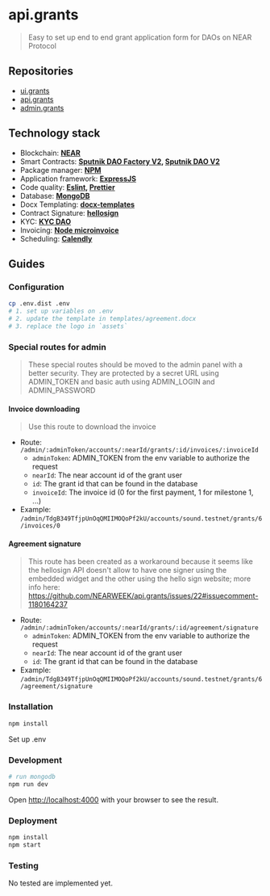 # api.grants

> Easy to set up end to end grant application form for DAOs on NEAR Protocol

## Repositories

- [ui.grants](https://github.com/NEARWEEK/ui.grants)
- [api.grants](https://github.com/NEARWEEK/api.grants)
- [admin.grants](https://github.com/NEARWEEK/admin.grants)

## Technology stack

- Blockchain: **[NEAR](https://near.org/)**
- Smart Contracts: **[Sputnik DAO Factory V2](https://github.com/near-daos/sputnik-dao-contract/tree/main/sputnikdao-factory2), [Sputnik DAO V2](https://github.com/near-daos/sputnik-dao-contract/tree/main/sputnikdao2)**
- Package manager: **[NPM](https://www.npmjs.com/)**
- Application framework: **[ExpressJS](https://expressjs.com/)**
- Code quality: **[Eslint](https://eslint.org/), [Prettier](https://prettier.io/)**
- Database: **[MongoDB](https://www.mongodb.com/)**
- Docx Templating: **[docx-templates](https://github.com/guigrpa/docx-templates)**
- Contract Signature: **[hellosign](https://github.com/HelloFax/hellosign-nodejs-sdk)**
- KYC: **[KYC DAO](https://github.com/kycdao)**
- Invoicing: **[Node microinvoice](https://github.com/baptistejamin/node-microinvoice)**
- Scheduling: **[Calendly](https://developer.calendly.com/)**

## Guides

### Configuration

```bash
cp .env.dist .env
# 1. set up variables on .env
# 2. update the template in templates/agreement.docx
# 3. replace the logo in `assets`
```

### Special routes for admin

> These special routes should be moved to the admin panel with a better security. They are protected by a secret URL using ADMIN_TOKEN and basic auth using ADMIN_LOGIN and ADMIN_PASSWORD

#### Invoice downloading

> Use this route to download the invoice

- Route: `/admin/:adminToken/accounts/:nearId/grants/:id/invoices/:invoiceId`
  - `adminToken`: ADMIN_TOKEN from the env variable to authorize the request
  - `nearId`: The near account id of the grant user
  - `id`: The grant id that can be found in the database
  - `invoiceId`: The invoice id (0 for the first payment, 1 for milestone 1, ...)
- Example: `/admin/TdgB349TfjpUnOqQMIIMOQoPf2kU/accounts/sound.testnet/grants/6/invoices/0`

#### Agreement signature

> This route has been created as a workaround because it seems like the hellosign API doesn't allow to have one signer using the embedded widget and the other using the hello sign website; more info here: https://github.com/NEARWEEK/api.grants/issues/22#issuecomment-1180164237

- Route: `/admin/:adminToken/accounts/:nearId/grants/:id/agreement/signature`
  - `adminToken`: ADMIN_TOKEN from the env variable to authorize the request
  - `nearId`: The near account id of the grant user
  - `id`: The grant id that can be found in the database
- Example: `/admin/TdgB349TfjpUnOqQMIIMOQoPf2kU/accounts/sound.testnet/grants/6/agreement/signature`

### Installation

```bash
npm install
```

Set up .env

### Development

```bash
# run mongodb
npm run dev
```

Open [http://localhost:4000](http://localhost:4000) with your browser to see the result.

### Deployment

```bash
npm install
npm start
```

### Testing

No tested are implemented yet.
